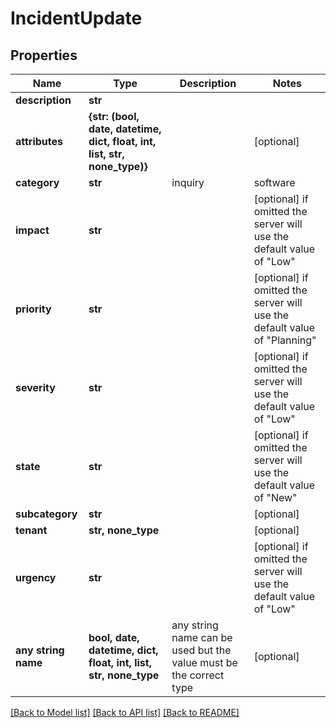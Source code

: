 # IncidentUpdate


## Properties
Name | Type | Description | Notes
------------ | ------------- | ------------- | -------------
**description** | **str** |  | 
**attributes** | **{str: (bool, date, datetime, dict, float, int, list, str, none_type)}** |  | [optional] 
**category** | **str** | inquiry|software|hardware|network|database | [optional]  if omitted the server will use the default value of "inquiry"
**impact** | **str** |  | [optional]  if omitted the server will use the default value of "Low"
**priority** | **str** |  | [optional]  if omitted the server will use the default value of "Planning"
**severity** | **str** |  | [optional]  if omitted the server will use the default value of "Low"
**state** | **str** |  | [optional]  if omitted the server will use the default value of "New"
**subcategory** | **str** |  | [optional] 
**tenant** | **str, none_type** |  | [optional] 
**urgency** | **str** |  | [optional]  if omitted the server will use the default value of "Low"
**any string name** | **bool, date, datetime, dict, float, int, list, str, none_type** | any string name can be used but the value must be the correct type | [optional]

[[Back to Model list]](../README.md#documentation-for-models) [[Back to API list]](../README.md#documentation-for-api-endpoints) [[Back to README]](../README.md)


